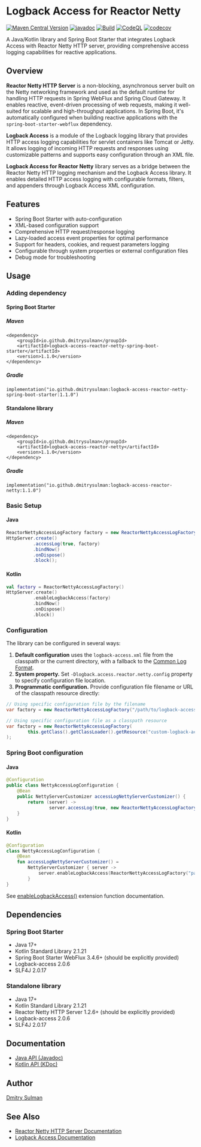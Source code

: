 # Logback Access for Reactor Netty
[![Maven Central Version](https://img.shields.io/maven-central/v/io.github.dmitrysulman/logback-access-reactor-netty)](https://central.sonatype.com/artifact/io.github.dmitrysulman/logback-access-reactor-netty)
[![javadoc](https://javadoc.io/badge2/io.github.dmitrysulman/logback-access-reactor-netty/javadoc.svg)](https://javadoc.io/doc/io.github.dmitrysulman/logback-access-reactor-netty)
[![Build](https://github.com/dmitrysulman/logback-access-reactor-netty/actions/workflows/build.yml/badge.svg)](https://github.com/dmitrysulman/logback-access-reactor-netty/actions/workflows/build.yml)
[![CodeQL](https://github.com/dmitrysulman/logback-access-reactor-netty/actions/workflows/codeql.yml/badge.svg)](https://github.com/dmitrysulman/logback-access-reactor-netty/actions/workflows/codeql.yml)
[![codecov](https://codecov.io/gh/dmitrysulman/logback-access-reactor-netty/graph/badge.svg?token=LOEJQ7K8Z7)](https://codecov.io/gh/dmitrysulman/logback-access-reactor-netty)

A Java/Kotlin library and Spring Boot Starter that integrates Logback Access with Reactor Netty HTTP server, providing comprehensive access logging capabilities for reactive applications.

## Overview

**Reactor Netty HTTP Server** is a non-blocking, asynchronous server built on the Netty networking framework and used as the default runtime for handling HTTP requests in Spring WebFlux and Spring Cloud Gateway. It enables reactive, event-driven processing of web requests, making it well-suited for scalable and high-throughput applications. In Spring Boot, it's automatically configured when building reactive applications with the `spring-boot-starter-webflux` dependency.

**Logback Access** is a module of the Logback logging library that provides HTTP access logging capabilities for servlet containers like Tomcat or Jetty. It allows logging of incoming HTTP requests and responses using customizable patterns and supports easy configuration through an XML file.

**Logback Access for Reactor Netty** library serves as a bridge between the Reactor Netty HTTP logging mechanism and the Logback Access library. It enables detailed HTTP access logging with configurable formats, filters, and appenders through Logback Access XML configuration.

## Features

- Spring Boot Starter with auto-configuration
- XML-based configuration support
- Comprehensive HTTP request/response logging
- Lazy-loaded access event properties for optimal performance
- Support for headers, cookies, and request parameters logging
- Configurable through system properties or external configuration files
- Debug mode for troubleshooting

## Usage

### Adding dependency

#### Spring Boot Starter

##### Maven

```
<dependency>
    <groupId>io.github.dmitrysulman</groupId>
    <artifactId>logback-access-reactor-netty-spring-boot-starter</artifactId>
    <version>1.1.0</version>
</dependency>
```

##### Gradle

```
implementation("io.github.dmitrysulman:logback-access-reactor-netty-spring-boot-starter:1.1.0")
```

#### Standalone library

##### Maven

```
<dependency>
    <groupId>io.github.dmitrysulman</groupId>
    <artifactId>logback-access-reactor-netty</artifactId>
    <version>1.1.0</version>
</dependency>
```

##### Gradle

```
implementation("io.github.dmitrysulman:logback-access-reactor-netty:1.1.0")
```

### Basic Setup

#### Java

```java
ReactorNettyAccessLogFactory factory = new ReactorNettyAccessLogFactory();
HttpServer.create()
          .accessLog(true, factory)
          .bindNow()
          .onDispose()
          .block();
```

#### Kotlin

```kotlin
val factory = ReactorNettyAccessLogFactory()
HttpServer.create()
          .enableLogbackAccess(factory)
          .bindNow()
          .onDispose()
          .block()
```

### Configuration

The library can be configured in several ways:

1. **Default configuration** uses the `logback-access.xml` file from the classpath or the current directory, with a fallback to the [Common Log Format](https://en.wikipedia.org/wiki/Common_Log_Format).
2. **System property.** Set `-Dlogback.access.reactor.netty.config` property to specify configuration file location.
3. **Programmatic configuration.** Provide configuration file filename or URL of the classpath resource directly:
```java
// Using specific configuration file by the filename
var factory = new ReactorNettyAccessLogFactory("/path/to/logback-access.xml");

// Using specific configuration file as a classpath resource
var factory = new ReactorNettyAccessLogFactory(
        this.getClass().getClassLoader().getResource("custom-logback-access.xml")
);
```

### Spring Boot configuration

#### Java

```java
@Configuration
public class NettyAccessLogConfiguration {
    @Bean
    public NettyServerCustomizer accessLogNettyServerCustomizer() {
        return (server) ->
                server.accessLog(true, new ReactorNettyAccessLogFactory("path/to/your/logback-access.xml"));
    }
}
```

#### Kotlin
```kotlin
@Configuration
class NettyAccessLogConfiguration {
    @Bean
    fun accessLogNettyServerCustomizer() = 
        NettyServerCustomizer { server ->
            server.enableLogbackAccess(ReactorNettyAccessLogFactory("path/to/your/logback-access.xml"))
        }
}
```
See [enableLogbackAccess()](https://dmitrysulman.github.io/logback-access-reactor-netty/logback-access-reactor-netty/io.github.dmitrysulman.logback.access.reactor.netty/enable-logback-access.html) extension function documentation.

## Dependencies

### Spring Boot Starter

- Java 17+
- Kotlin Standard Library 2.1.21
- Spring Boot Starter WebFlux 3.4.6+ (should be explicitly provided)
- Logback-access 2.0.6
- SLF4J 2.0.17

### Standalone library

- Java 17+
- Kotlin Standard Library 2.1.21
- Reactor Netty HTTP Server 1.2.6+ (should be explicitly provided)
- Logback-access 2.0.6
- SLF4J 2.0.17

## Documentation

- [Java API (Javadoc)](https://javadoc.io/doc/io.github.dmitrysulman/logback-access-reactor-netty/latest/index.html)
- [Kotlin API (KDoc)](https://dmitrysulman.github.io/logback-access-reactor-netty/)

## Author

[Dmitry Sulman](https://www.linkedin.com/in/dmitrysulman/)

## See Also

- [Reactor Netty HTTP Server Documentation](https://projectreactor.io/docs/netty/release/reference/http-server.html)
- [Logback Access Documentation](https://logback.qos.ch/access.html)
